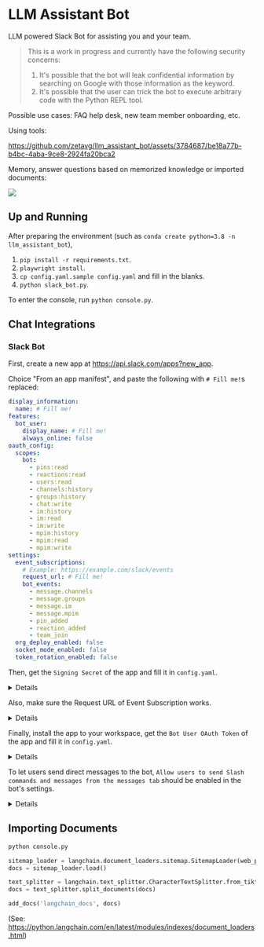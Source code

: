 # LLM Assistant Bot

LLM powered Slack Bot for assisting you and your team.

> This is a work in progress and currently have the following security concerns:
> 
> 1. It's possible that the bot will leak confidential information by searching on Google with those information as the keyword.
> 2. It's possible that the user can trick the bot to execute arbitrary code with the Python REPL tool.

Possible use cases: FAQ help desk, new team member onboarding, etc.

Using tools:

https://github.com/zetavg/llm_assistant_bot/assets/3784687/be18a77b-b4bc-4aba-9ce8-2924fa20bca2

Memory, answer questions based on memorized knowledge or imported documents:

![](https://github.com/zetavg/llm_assistant_bot/assets/3784687/ba98ece4-1820-4f33-97cd-dd5d22427e9a)


## Up and Running

After preparing the environment (such as `conda create python=3.8 -n llm_assistant_bot`),

1. `pip install -r requirements.txt`.
2. `playwright install`.
3. `cp config.yaml.sample config.yaml` and fill in the blanks.
4. `python slack_bot.py`.

To enter the console, run `python console.py`.


## Chat Integrations

### Slack Bot

First, create a new app at https://api.slack.com/apps?new_app.

Choice "From an app manifest", and paste the following with `# Fill me!`s replaced:

```yaml
display_information:
  name: # Fill me!
features:
  bot_user:
    display_name: # Fill me!
    always_online: false
oauth_config:
  scopes:
    bot:
      - pins:read
      - reactions:read
      - users:read
      - channels:history
      - groups:history
      - chat:write
      - im:history
      - im:read
      - im:write
      - mpim:history
      - mpim:read
      - mpim:write
settings:
  event_subscriptions:
    # Example: https://example.com/slack/events
    request_url: # Fill me!
    bot_events:
      - message.channels
      - message.groups
      - message.im
      - message.mpim
      - pin_added
      - reaction_added
      - team_join
  org_deploy_enabled: false
  socket_mode_enabled: false
  token_rotation_enabled: false
```

Then, get the `Signing Secret` of the app and fill it in `config.yaml`.

<details>
  <summary>Details</summary>
  <img src="https://github.com/zetavg/llm_assistant_bot/assets/3784687/e7e1e88e-a475-40ae-82aa-d9390283d839" />
</details>

Also, make sure the Request URL of Event Subscription works.

<details>
  <summary>Details</summary>
  <img src="https://github.com/zetavg/llm_assistant_bot/assets/3784687/6b40e9ac-55dc-4225-acf2-bc8bd9d2e683" />
</details>

Finally, install the app to your workspace, get the `Bot User OAuth Token` of the app and fill it in `config.yaml`.

<details>
  <summary>Details</summary>
  <img src="https://github.com/zetavg/llm_assistant_bot/assets/3784687/6b534b9a-1885-4a23-af7c-2855e0600e9a" />
</details>

To let users send direct messages to the bot, `Allow users to send Slash commands and messages from the messages tab` should be enabled in the bot's settings.

<details>
  <summary>Details</summary>
  <img src="https://github.com/zetavg/llm_assistant_bot/assets/3784687/f4dfe1fa-67ff-4df7-bb6e-323143a50aea" />
</details>

## Importing Documents

```bash
python console.py
```

```py
sitemap_loader = langchain.document_loaders.sitemap.SitemapLoader(web_path="https://langchain.readthedocs.io/sitemap.xml")
docs = sitemap_loader.load()

text_splitter = langchain.text_splitter.CharacterTextSplitter.from_tiktoken_encoder(chunk_size=100, chunk_overlap=0)
docs = text_splitter.split_documents(docs)

add_docs('langchain_docs', docs)
```

(See: https://python.langchain.com/en/latest/modules/indexes/document_loaders.html)
